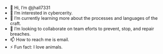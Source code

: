 - 👋 Hi, I’m @jhall7331
- 👀 I’m interested in cybercerity.
- 🌱 I’m currently learning more about the processes and languages of the craft.
- 💞️ I’m looking to collaborate on team eforts to prevent, stop, and repair breaches.
- 📫 How to reach me is email.
- ⚡ Fun fact: I love animals.

<!---
jhall7331/jhall7331 is a ✨ special ✨ repository because its `README.md` (this file) appears on your GitHub profile.
You can click the Preview link to take a look at your changes.
--->
